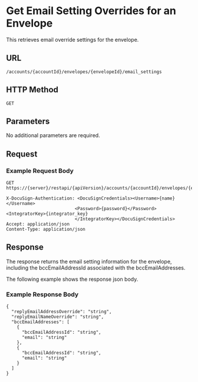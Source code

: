 # Get Email Setting Overrides for an Envelope

This retrieves email override settings for the envelope.

## URL

    /accounts/{accountId}/envelopes/{envelopeId}/email_settings

## HTTP Method

    GET

## Parameters

No additional parameters are required.

## Request

### Example Request Body

    GET https://{server}/restapi/{apiVersion}/accounts/{accountId}/envelopes/{envelopeId}/email_settings
    
    X-DocuSign-Authentication: <DocuSignCredentials><Username>{name}</Username>
                              <Password>{password}</Password><IntegratorKey>{integrator_key}
                              </IntegratorKey></DocuSignCredentials>
    Accept: application/json
    Content-Type: application/json

## Response

The response returns the email setting information for the envelope,
including the bccEmailAddressId associated with the bccEmailAddresses.

The following example shows the response json body.

### Example Response Body

    {
      "replyEmailAddressOverride": "string",
      "replyEmailNameOverride": "string",
      "bccEmailAddresses": [
        {
          "bccEmailAddressId": "string",
          "email": "string"
        },
        {
          "bccEmailAddressId": "string",
          "email": "string"
        }
      ]
    }
